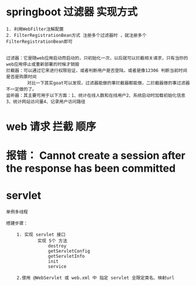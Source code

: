 # springboot 过滤器 实现方式
    1. 利用WebFilter注解配置
    2. FilterRegistrationBean方式 注册多个过滤器时 ，就注册多个FilterRegistrationBean即可
    
    
    过滤器：它是随web应用启动而启动的，只初始化一次，以后就可以拦截相关请求，只有当你的web应用停止或重新部署的时候才销毁
    拦截器：可以通过它来进行权限验证，或者判断用户是否登陆，或者是像12306 判断当前时间是否是购票时间
            对比一下其实goat可以发现，过滤器能做的事拦截器都能做，二拦截器做的事过滤器不一定做的了。
    监听器：其主要可用于以下方面：1、统计在线人数和在线用户2、系统启动时加载初始化信息3、统计网站访问量4、记录用户访问路径
    
# web 请求 拦截 顺序



# 报错： Cannot create a session after the response has been committed


# servlet 
    单例多线程 
    
    搭建步骤：
    
        1. 实现 servlet 接口
                实现 5个 方法
                    destroy
                    getServletConfig
                    getServletInfo
                    init
                    service
                    
        2.使用 @WebServlet 或 web.xml 中 指定 servlet 全限定类名、映射url 
                    
                    
    